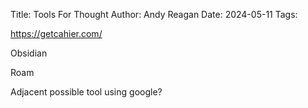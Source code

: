 Title: Tools For Thought
Author: Andy Reagan
Date: 2024-05-11
Tags: 

https://getcahier.com/

Obsidian

Roam

Adjacent possible tool using google?

